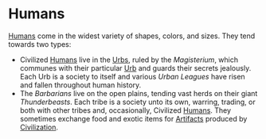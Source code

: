 # Humans

[Humans] come in the widest variety of shapes, colors, and sizes. They tend towards two types:

- Civilized [Humans] live in the [Urbs](urbs.md), ruled by the *Magisterium*, which communes with their particular [Urb](urbs.md) and guards their secrets jealously. Each Urb is a society to itself and various *Urban Leagues* have risen and fallen throughout human history.
- The *Barbarians* live on the open plains, tending vast herds on their giant *Thunderbeasts*. Each tribe is a society unto its own, warring, trading, or both with other tribes and, occasionally, Civilized [Humans]. They sometimes exchange food and exotic items for
[Artifacts](artifacts.md) produced by [Civilization](civilization.md).

[Humans]: https://www.dndbeyond.com/races/1-human
